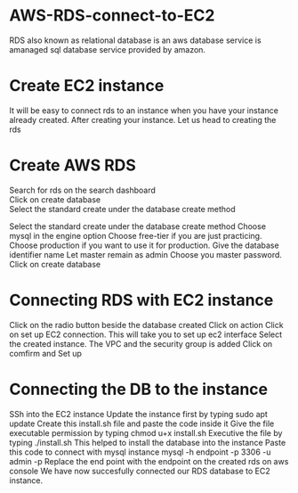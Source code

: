 # AWS-RDS-connect-to-EC2
RDS also known as relational database is an aws database service is amanaged sql database service provided by amazon. 
# Create EC2 instance
It will be easy to connect rds to an instance when you have your instance already created. After creating your instance. Let us head to creating the rds
# Create AWS RDS
Search for rds on the search dashboard  
Click on create database  
Select the standard create under the database create method  

Select the standard create under the database create method
Choose mysql in the engine option
Choose free-tier if you are just practicing. Choose production if you want to use it for production.
Give the database identifier name
Let master remain as admin
Choose you master password. 
Click on create database
# Connecting RDS with EC2 instance
Click on the radio button beside the database created
Click on action
Click on set up EC2 connection. This will take you to set up ec2 interface
Select the created instance. The VPC and the security group is added
Click on comfirm and Set up
# Connecting the DB to the instance
SSh into the EC2 instance
Update the instance first by typing sudo apt update
Create this install.sh file and paste the code inside it 
Give the file executable permission by typing chmod u+x install.sh
Executive the file by typing ./install.sh
This helped to install the database into the instance
Paste this code to connect with mysql instance
mysql -h endpoint -p 3306 -u admin -p 
Replace the end point with the endpoint on the created rds on aws console
We have now succesfully connected our RDS database to EC2 instance. 
